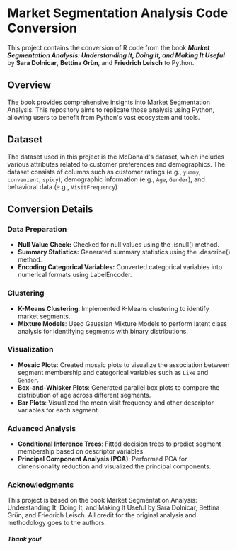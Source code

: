 # Market Segmentation Analysis Code Conversion

This project contains the conversion of R code from the book ***Market Segmentation Analysis: Understanding It, Doing It, and Making It Useful*** by **Sara Dolnicar**, **Bettina Grün**, and **Friedrich Leisch** to Python.

## Overview

The book provides comprehensive insights into Market Segmentation Analysis. This repository aims to replicate those analysis using Python, allowing users to benefit from Python's vast ecosystem and tools.

## Dataset 

The dataset used in this project is the McDonald's dataset, which includes various attributes related to customer preferences and demographics. The dataset consists of columns such as customer ratings (e.g., `yummy`, `convenient`, `spicy`), demographic information (e.g., `Age`, `Gender`), and behavioral data (e.g., `VisitFrequency`)

## Conversion Details

### Data Preparation
- **Null Value Check:** Checked for null values using the .isnull() method.
- **Summary Statistics:**  Generated summary statistics using the .describe() method.
- **Encoding Categorical Variables:**  Converted categorical variables into numerical formats using LabelEncoder.

### Clustering
- **K-Means Clustering**: Implemented K-Means clustering to identify market segments.
- **Mixture Models**: Used Gaussian Mixture Models to perform latent class analysis for identifying segments with binary distributions.

### Visualization
- **Mosaic Plots**: Created mosaic plots to visualize the association between segment membership and categorical variables such as `Like` and `Gender`.
- **Box-and-Whisker Plots**: Generated parallel box plots to compare the distribution of age across different segments.
- **Bar Plots**: Visualized the mean visit frequency and other descriptor variables for each segment.

### Advanced Analysis
- **Conditional Inference Trees**: Fitted decision trees to predict segment membership based on descriptor variables.
- **Principal Component Analysis (PCA)**: Performed PCA for dimensionality reduction and visualized the principal components.

### Acknowledgments
This project is based on the book Market Segmentation Analysis: Understanding It, Doing It, and Making It Useful by Sara Dolnicar, Bettina Grün, and Friedrich Leisch. All credit for the original analysis and methodology goes to the authors.
#### *Thank you!*
